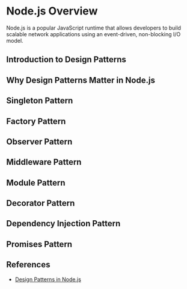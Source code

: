 # Node.js Overview

Node.js is a popular JavaScript runtime that allows developers to build scalable network applications using an event-driven, non-blocking I/O model.

## Introduction to Design Patterns

## Why Design Patterns Matter in Node.js

## Singleton Pattern

## Factory Pattern

## Observer Pattern

## Middleware Pattern

## Module Pattern

## Decorator Pattern

## Dependency Injection Pattern

## Promises Pattern

## References

- [Design Patterns in Node.js](https://medium.com/@techsuneel99/design-patterns-in-node-js-31211904903e)
